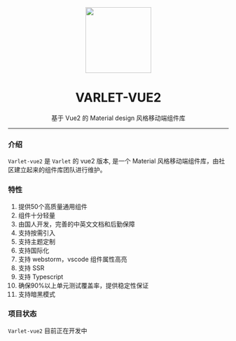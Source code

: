 <div align="center">
  <a href="https://varlet.gitee.io/varlet-ui/">
    <img src="https://varlet.gitee.io/varlet-ui/logo.svg" width="150">
  </a>
  <h1>VARLET-VUE2</h1>
  <p>基于 Vue2 的 Material design 风格移动端组件库</p>
</div>

---

### 介绍

`Varlet-vue2` 是 `Varlet` 的 vue2 版本, 是一个 Material 风格移动端组件库，由社区建立起来的组件库团队进行维护。

### 特性
1. 提供50个高质量通用组件
2. 组件十分轻量
3. 由国人开发，完善的中英文文档和后勤保障
4. 支持按需引入
5. 支持主题定制
6. 支持国际化
7. 支持 webstorm，vscode 组件属性高亮
8. 支持 SSR
9. 支持 Typescript
10. 确保90%以上单元测试覆盖率，提供稳定性保证
11. 支持暗黑模式


### 项目状态
`Varlet-vue2` 目前正在开发中

<!-- 
### 安装
### CDN
`varlet.js` 包含组件库的所有样式和逻辑，引入即可。

```html
<div id="app"></div>
<script src="https://cdn.jsdelivr.net/npm/vue@2.6.14"></script>
<script src="https://cdn.jsdelivr.net/npm/@varlet-vue2/ui/umd/varlet.js"></script>
<script>
  Vue.use(Varlet)

  new Vue({
    template: '<var-button>按钮</var-button>'
  }).$mount('#app')
</script>
```

### Webpack / Vite
```shell
# 通过 npm 或 yarn 或 pnpm 安装
# npm
npm i @varlet-vue2/ui -S
# yarn
yarn add @varlet-vue2/ui
# pnpm
pnpm add @varlet-vue2/ui
```

```js
import App from './App.vue'
import Varlet from '@varlet-vue2/ui'
import Vue from 'vue'
import '@varlet-vue2/ui/es/style.js'

Vue.use(Varlet)

new Vue({
  render: (h) => h(App)
}).$mount('#app')
```

### Contributors

<a href="https://github.com/varletjs/varlet-vue2/graphs/contributors">
  <img src="https://contrib.rocks/image?repo=varletjs/varlet-vue2" />
</a> -->
